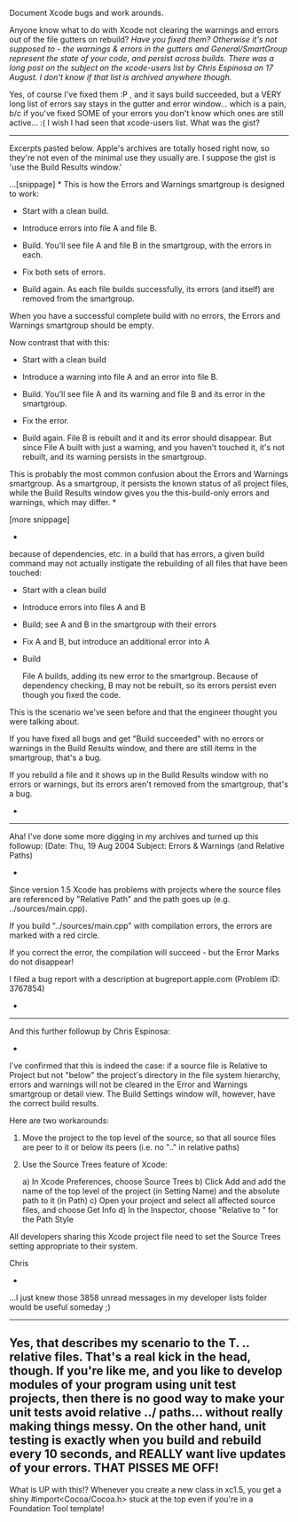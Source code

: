 Document Xcode bugs and work arounds.

Anyone know what to do with Xcode not clearing the warnings and errors out of the file gutters on rebuild? *Have you fixed them? Otherwise it's not supposed to - the warnings & errors in the gutters and General/SmartGroup represent the state of your code, and persist across builds. There was a long post on the subject on the xcode-users list by Chris Espinosa on 17 August. I don't know if that list is archived anywhere though.*

Yes, of course I've fixed them :P , and it says build succeeded, but a VERY long list of errors say stays in the gutter and error window... which is a pain, b/c if you've fixed SOME of your errors you don't know which ones are still active... :( I wish I had seen that xcode-users list.  What was the gist?

----

Excerpts pasted below. Apple's archives are totally hosed right now, so they're not even of the minimal use they usually are. I suppose the gist is 'use the Build Results window.'

...[snippage]
*
This is how the Errors and Warnings smartgroup is designed to work:

- Start with a clean build.

- Introduce errors into file A and file B.

- Build.
    You'll see file A and file B in the smartgroup, with the errors in 
each.

- Fix both sets of errors.

- Build again.
    As each file builds successfully, its errors (and itself) are 
removed from the smartgroup.

When you have a successful complete build with no errors, the Errors 
and Warnings smartgroup should be empty.

Now contrast that with this:

- Start with a clean build

- Introduce a warning into file A and an error into file B.

- Build.
   You'll see file A and its warning and file B and its error in the 
smartgroup.

- Fix the error.

- Build again.
   File B is rebuilt and it and its error should disappear.  But since 
File A built with just a warning, and you haven't touched it, it's not 
rebuilt, and its warning persists in the smartgroup.

This is probably the most common confusion about the Errors and 
Warnings smartgroup.  As a smartgroup, it persists the known status of 
all project files, while the Build Results window gives you the 
this-build-only errors and warnings, which may differ.
*

[more snippage]

*

because of dependencies, etc. in a 
build that has errors, a given build command may not actually instigate 
the rebuilding of all files that have been touched:

- Start with a clean build

- Introduce errors into files A and B

- Build; see A and B in the smartgroup with their errors

- Fix A and B, but introduce an additional error into A

- Build

   File A builds, adding its new error to the smartgroup.  Because of 
dependency checking, B may not be rebuilt, so its errors persist even 
though you fixed the code.

This is the scenario we've seen before and that the engineer thought 
you were talking about.

If you have fixed all bugs and get "Build succeeded" with no errors or 
warnings in the Build Results window, and there are still items in the 
smartgroup, that's a bug.

If you rebuild a file and it shows up in the Build Results window with 
no errors or warnings, but its errors aren't removed from the 
smartgroup, that's a bug.

*

----

Aha! I've done some more digging in my archives and turned up this followup: (Date: Thu, 19 Aug 2004 Subject: Errors & Warnings (and Relative Paths)

*

Since version 1.5 Xcode has problems with projects where the source 
files are referenced by "Relative Path" and the path goes up (e.g. 
../sources/main.cpp).

If you build "../sources/main.cpp" with compilation errors, the errors 
are marked with a red circle.

If you correct the error, the compilation will succeed - but the Error 
Marks do not disappear!


I filed a bug report with a description at bugreport.apple.com (Problem 
ID:  3767854)

*

----

And this further followup by Chris Espinosa:

*

I've confirmed that this is indeed the case: if a source file is 
Relative to Project but not "below" the project's directory in the file 
system hierarchy, errors and warnings will not be cleared in the Error 
and Warnings smartgroup or detail view.  The Build Settings window 
will, however, have the correct build results.

Here are two workarounds:

1) Move the project to the top level of the source, so that all source 
files are peer to it or below its peers (i.e. no ".." in relative 
paths)
2) Use the Source Trees feature of Xcode:

   a) In Xcode Preferences, choose Source Trees
   b) Click Add and add the name of the top level of the project (in 
Setting Name) and the absolute path to it (in Path)
   c) Open your project and select all affected source files, and choose 
Get Info
   d) In the Inspector, choose "Relative to <your Source Tree Setting 
Name>" for the Path Style

All developers sharing this Xcode project file need to set the Source 
Trees setting appropriate to their system.

Chris

*

...I just knew those 3858 unread messages in my developer lists folder would be useful someday ;)

----
Yes, that describes my scenario to the T. .. relative files.  That's a real kick in the head, though.  If you're like me, and you like to develop modules of your program using unit test projects, then there is no good way to make your unit tests avoid relative ../ paths... without really making things messy.  On the other hand, unit testing is exactly when you build and rebuild every 10 seconds, and REALLY want live updates of your errors.  THAT PISSES ME OFF!
----
What is UP with this!?  Whenever you create a new class in xc1.5, you get a shiny #import<Cocoa/Cocoa.h> stuck at the top even if you're in a Foundation Tool template!